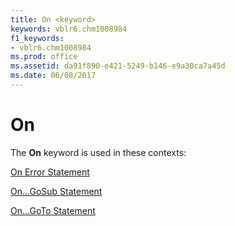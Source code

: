 ```yaml
---
title: On <keyword>
keywords: vblr6.chm1008984
f1_keywords:
- vblr6.chm1008984
ms.prod: office
ms.assetid: da91f890-e421-5249-b146-e9a30ca7a45d
ms.date: 06/08/2017
---
```



# On <keyword>

The  **On** keyword is used in these contexts:

[On Error Statement](on-error-statement.md)

[On...GoSub Statement](ongosub-ongoto-statements.md)

[On...GoTo Statement](ongosub-ongoto-statements.md)

